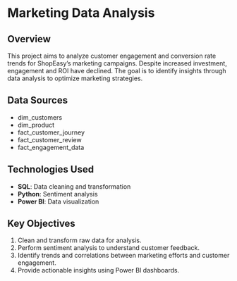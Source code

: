 # Marketing Data Analysis  

## Overview  
This project aims to analyze customer engagement and conversion rate trends for ShopEasy’s marketing campaigns. Despite increased investment, engagement and ROI have declined. The goal is to identify insights through data analysis to optimize marketing strategies.  

## Data Sources  
- dim_customers
- dim_product
- fact_customer_journey
- fact_customer_review
- fact_engagement_data
  
## Technologies Used  
- **SQL**: Data cleaning and transformation  
- **Python**: Sentiment analysis  
- **Power BI**: Data visualization  

## Key Objectives  
1. Clean and transform raw data for analysis.  
2. Perform sentiment analysis to understand customer feedback.  
3. Identify trends and correlations between marketing efforts and customer engagement.  
4. Provide actionable insights using Power BI dashboards.  


